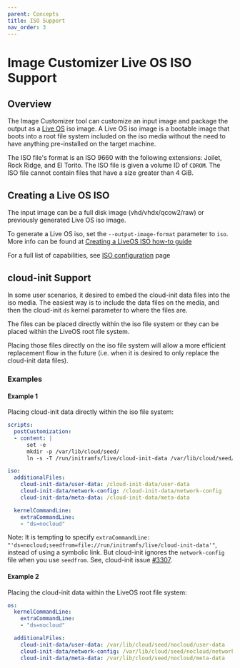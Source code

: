 ```yaml
---
parent: Concepts
title: ISO Support
nav_order: 3
---
```


# Image Customizer Live OS ISO Support

## Overview

The Image Customizer tool can customize an input image and package the output
as a [Live OS](./liveos.md) iso image. A Live OS iso image is a bootable image
that boots into a root file system included on the iso media without the need
to have anything pre-installed on the target machine.

The ISO file's format is an ISO 9660 with the following extensions: Joilet, Rock Ridge,
and El Torito. The ISO file is given a volume ID of `CDROM`. The ISO file cannot contain
files that have a size greater than 4 GiB.

## Creating a Live OS ISO

The input image can be a full disk image (vhd/vhdx/qcow2/raw) or previously
generated Live OS iso image.

To generate a Live OS iso, set the `--output-image-format` parameter to `iso`.
More info can be found at
[Creating a LiveOS ISO how-to guide](../how-to/live-iso.md)

For a full list of capabilities, see [ISO configuration](../api/configuration/iso.md)
page

## cloud-init Support

In some user scenarios, it desired to embed the cloud-init data files into the
iso media. The easiest way is to include the data files on the media, and then
the cloud-init `ds` kernel parameter to where the files are.

The files can be placed directly within the iso file system or they can be
placed within the LiveOS root file system.

Placing those files directly on the iso file system will allow a more efficient
replacement flow in the future (i.e. when it is desired to only replace the
cloud-init data files).

### Examples

#### Example 1

Placing cloud-init data directly within the iso file system:

```yaml
scripts:
  postCustomization:
  - content: |
      set -e
      mkdir -p /var/lib/cloud/seed/
      ln -s -T /run/initramfs/live/cloud-init-data /var/lib/cloud/seed/nocloud

iso:
  additionalFiles:
    cloud-init-data/user-data: /cloud-init-data/user-data
    cloud-init-data/network-config: /cloud-init-data/network-config
    cloud-init-data/meta-data: /cloud-init-data/meta-data

  kernelCommandLine:
    extraCommandLine:
    - "ds=nocloud"
```

Note: It is tempting to specify
`extraCommandLine: "'ds=nocloud;seedfrom=file://run/initramfs/live/cloud-init-data'"`,
instead of using a symbolic link.
But cloud-init ignores the `network-config` file when you use `seedfrom`.
See, cloud-init issue [#3307](https://github.com/canonical/cloud-init/issues/3307).

#### Example 2

Placing the cloud-init data within the LiveOS root file system:

```yaml
os:
  kernelCommandLine:
    extraCommandLine:
    - "ds=nocloud"

  additionalFiles:
    cloud-init-data/user-data: /var/lib/cloud/seed/nocloud/user-data
    cloud-init-data/network-config: /var/lib/cloud/seed/nocloud/network-config
    cloud-init-data/meta-data: /var/lib/cloud/seed/nocloud/meta-data
```
